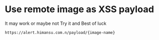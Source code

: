 # Use remote image as XSS payload 
It may work or maybe not 
Try it and Best of luck 

```https://alert.himansu.com.n/payload/{image-name}```
